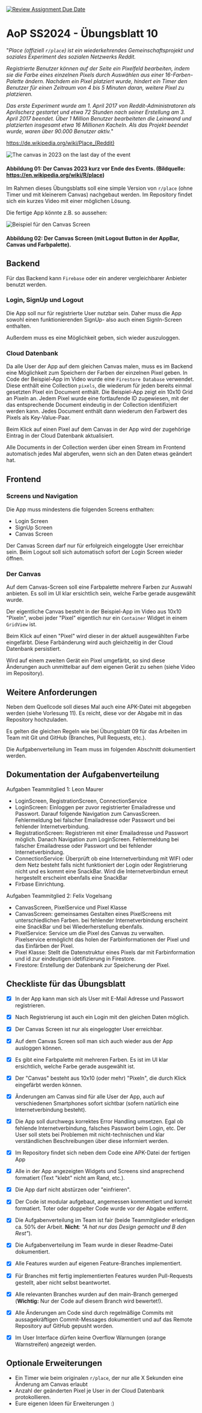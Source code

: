 [![Review Assignment Due Date](https://classroom.github.com/assets/deadline-readme-button-22041afd0340ce965d47ae6ef1cefeee28c7c493a6346c4f15d667ab976d596c.svg)](https://classroom.github.com/a/_dVpKF01)
# AoP SS2024 - Übungsblatt 10

"_Place (offiziell `r/place`) ist ein wiederkehrendes Gemeinschaftsprojekt und soziales Experiment des sozialen Netzwerks Reddit._

_Registrierte Benutzer können auf der Seite ein Pixelfeld bearbeiten, indem sie die Farbe eines einzelnen Pixels durch Auswählen aus einer 16-Farben-Palette ändern. Nachdem ein Pixel platziert wurde, hindert ein Timer den Benutzer für einen Zeitraum von 4 bis 5 Minuten daran, weitere Pixel zu platzieren._

_Das erste Experiment wurde am 1. April 2017 von Reddit-Administratoren als Aprilscherz gestartet und etwa 72 Stunden nach seiner Erstellung am 3. April 2017 beendet. Über 1 Million Benutzer bearbeiteten die Leinwand und platzierten insgesamt etwa 16 Millionen Kacheln. Als das Projekt beendet wurde, waren über 90.000 Benutzer aktiv._"

https://de.wikipedia.org/wiki/Place_(Reddit) 


![The canvas in 2023 on the last day of the event](./R-place_2023_final.jpg)
#### Abbildung 01: Der Canvas 2023 kurz vor Ende des Events. (Bildquelle: https://en.wikipedia.org/wiki/R/place)


Im Rahmen dieses Übungsblatts soll eine simple Version von `r/place` (ohne Timer und mit kleinerem Canvas) nachgebaut werden. Im Repository findet sich ein kurzes Video mit einer möglichen Lösung.

Die fertige App könnte z.B. so aussehen:

![Beispiel für den Canvas Screen](./canvas.png)
#### Abbildung 02: Der Canvas Screen (mit Logout Button in der AppBar, Canvas und Farbpalette).

## Backend

Für das Backend kann `Firebase` oder ein anderer vergleichbarer Anbieter benutzt werden.

### Login, SignUp und Logout

Die App soll nur für registrierte User nutzbar sein.
Daher muss die App sowohl einen funktionierenden SignUp- also auch einen SignIn-Screen enthalten.

Außerdem muss es eine Möglichkeit geben, sich wieder auszuloggen.

### Cloud Datenbank

Da alle User der App auf dem gleichen Canvas malen, muss es im Backend eine Möglichkeit zum Speichern der Farben der einzelnen Pixel geben.
In Code der Beispiel-App im Video wurde eine `Firestore Database` verwendet. Diese enthält eine Collection `pixels`, die wiederum für jeden bereits einmal gesetzten Pixel ein Document enthält. Die Beispiel-App zeigt ein 10x10 Grid an Pixeln an. Jedem Pixel wurde eine fortlaufende ID zugewiesen, mit der das entsprechende Document eindeutig in der Collection identifiziert werden kann.
Jedes Document enthält dann wiederum den Farbwert des Pixels als Key-Value-Paar.

Beim Klick auf einen Pixel auf dem Canvas in der App wird der zugehörige Eintrag in der Cloud Datenbank aktualisiert.

Alle Documents in der Collection werden über einen Stream im Frontend automatisch jedes Mal abgerufen, wenn sich an den Daten etwas geändert hat.


## Frontend

### Screens und Navigation

Die App muss mindestens die folgenden Screens enthalten:
- Login Screen
- SignUp Screen
- Canvas Screen

Der Canvas Screen darf nur für erfolgreich eingeloggte User erreichbar sein.
Beim Logout soll sich automatisch sofort der Login Screen wieder öffnen.


### Der Canvas

Auf dem Canvas-Screen soll eine Farbpalette mehrere Farben zur Auswahl anbieten.
Es soll im UI klar ersichtlich sein, welche Farbe gerade ausgewählt wurde.

Der eigentliche Canvas besteht in der Beispiel-App im Video aus 10x10 "Pixeln", wobei jeder "Pixel" eigentlich nur ein `Container` Widget in einem `GridView` ist.

Beim Klick auf einen "Pixel" wird dieser in der aktuell ausgewählten Farbe eingefärbt.
Diese Farbänderung wird auch gleichzeitig in der Cloud Datenbank persistiert.

Wird auf einem zweiten Gerät ein Pixel umgefärbt, so sind diese Änderungen auch unmittelbar auf dem eigenen Gerät zu sehen (siehe Video im Repository).


## Weitere Anforderungen

Neben dem Quellcode soll dieses Mal auch eine APK-Datei mit abgegeben werden (siehe Vorlesung 11).
Es reicht, diese vor der Abgabe mit in das Repository hochzuladen.

Es gelten die gleichen Regeln wie bei Übungsblatt 09 für das Arbeiten im Team mit Git und GitHub (Branches, Pull Requests, etc.).

Die Aufgabenverteilung im Team muss im folgenden Abschnitt dokumentiert werden.

## Dokumentation der Aufgabenverteilung

Aufgaben Teammitglied 1: Leon Maurer
- LoginScreen, RegistrationScreen, ConnectionService
- LoginScreen: Einloggen per zuvor registrierter Emailadresse und Passwort. Darauf folgende Navigation zum CanvasScreen. Fehlermeldung bei falscher      Emailadresse oder Passwort und bei fehlender Internetverbindung.
- RegistrationScreen: Registrieren mit einer Emailadresse und Passwort möglich. Danach Navigation zum LoginScreen. Fehlermeldung bei falscher      Emailadresse oder Passwort und bei fehlender Internetverbindung.
- ConnectionService: Überprüft ob eine Internetverbindung mit WIFI oder dem Netz besteht falls nicht funktioniert der Login oder Registrierung nicht und es kommt eine SnackBar. Wird die Internetverbindun erneut hergestellt erscheint ebenfalls eine SnackBar
- Firbase Einrichtung.

Aufgaben Teammitglied 2: Felix Vogelsang
- CanvasScreen, PixelService und Pixel Klasse
- CanvasScreen: gemeinsames Gestalten eines PixelScreens mit unterschiedlichen Farben. bei fehlender Internetverbindung erscheint eine SnackBar und bei Wiederherstellung ebenfalls.
- PixelService: Service um die Pixel des Canvas zu verwalten. Pixelservice ermöglicht das holen der Farbinformationen der Pixel und das Einfärben der Pixel.
- Pixel Klasse: Stellt die Datenstruktur eines Pixels dar mit Farbinformation und id zur eindeutigen idetifizierung in Firestore.
- Firestore: Erstellung der Datenbank zur Speicherung der Pixel.


## Checkliste für das Übungsblatt

- [x] In der App kann man sich als User mit E-Mail Adresse und Passwort registrieren.
- [x] Nach Registrierung ist auch ein Login mit den gleichen Daten möglich.
- [x] Der Canvas Screen ist nur als eingeloggter User erreichbar.
- [x] Auf dem Canvas Screen soll man sich auch wieder aus der App ausloggen können. 
- [x] Es gibt eine Farbpalette mit mehreren Farben. Es ist im UI klar ersichtlich, welche Farbe gerade ausgewählt ist.
- [x] Der "Canvas" besteht aus 10x10 (oder mehr) "Pixeln", die durch Klick eingefärbt werden können.
- [x] Änderungen am Canvas sind für alle User der App, auch auf verschiedenen Smartphones sofort sichtbar (sofern natürlich eine Internetverbindung besteht).
- [x] Die App soll durchwegs korrektes Error Handling umsetzen. Egal ob fehlende Internetverbindung, falsches Passwort beim Login, etc. Der User soll stets bei Problemen mit nicht-technischen und klar verständlichen Beschreibungen über diese informiert werden.
- [x] Im Repository findet sich neben dem Code eine APK-Datei der fertigen App
- [x] Alle in der App angezeigten Widgets und Screens sind ansprechend formatiert (Text "klebt" nicht am Rand, etc.).
- [x] Die App darf nicht abstürzen oder "einfrieren".
- [x] Der Code ist modular aufgebaut, angemessen kommentiert und korrekt formatiert. Toter oder doppelter Code wurde vor der Abgabe entfernt.
- [x] Die Aufgabenverteilung im Team ist fair (beide Teammitglieder erledigen ca. 50% der Arbeit. **Nicht**: _"A hat nur das Design gemacht und B den Rest"_).
- [x] Die Aufgabenverteilung im Team wurde in dieser Readme-Datei dokumentiert.
- [x] Alle Features wurden auf eigenen Feature-Branches implementiert.
- [x] Für Branches mit fertig implementierten Features wurden Pull-Requests gestellt, aber nicht selbst beantwortet.
- [x] Alle relevanten Branches wurden auf den main-Branch gemerged (**Wichtig:** Nur der Code auf diesem Branch wird bewertet!).
- [x] Alle Änderungen am Code sind durch regelmäßige Commits mit aussagekräftigen Commit-Messages dokumentiert und auf das Remote Repository auf GitHub gepusht worden.
- [x] Im User Interface dürfen keine Overflow Warnungen (orange Warnstreifen) angezeigt werden.


## Optionale Erweiterungen

- Ein Timer wie beim originalen `r/place`, der nur alle X Sekunden eine Änderung am Canvas erlaubt
- Anzahl der geänderten Pixel je User in der Cloud Datenbank protokollieren.
- Eure eigenen Ideen für Erweiterungen :)